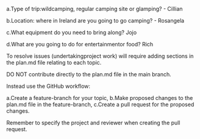a.Type of trip:wildcamping, regular camping site or glamping? - Cillian

b.Location: where in Ireland are you going to go camping? - Rosangela

c.What equipment do you need to bring along? Jojo

d.What are you going to do for entertainmentor food? Rich


To resolve issues (undertakingproject work) will require adding sections in the plan.md file relating to each topic. 

DO NOT contribute directly to the plan.md file in the main branch. 

Instead use the GitHub workflow:

a.Create a feature-branch for your topic,
b.Make proposed changes to the plan.md file in the feature-branch,
c.Create a pull request for the proposed changes. 

Remember to specify the project and reviewer when creating the pull request.
